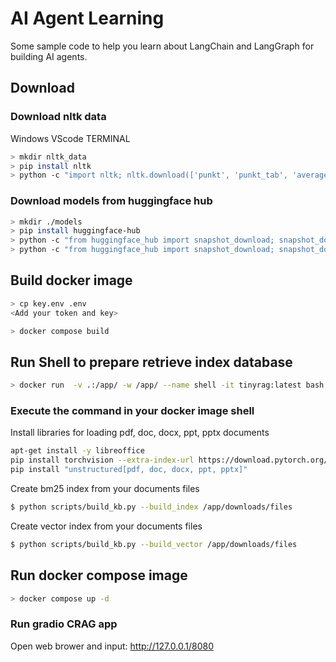 # AI Agent Learning
Some sample code to help you learn about LangChain and LangGraph for building AI agents.

## Download
### Download nltk data
Windows VScode TERMINAL
```bash
> mkdir nltk_data
> pip install nltk
> python -c "import nltk; nltk.download(['punkt', 'punkt_tab', 'averaged_perceptron_tagger', 'averaged_perceptron_tagger_eng', 'stopwords'], download_dir='nltk_data')"
```

### Download models from huggingface hub
```bash
> mkdir ./models
> pip install huggingface-hub
> python -c "from huggingface_hub import snapshot_download; snapshot_download(repo_id='BAAI/bge-small-zh-v1.5', local_dir='./models/BAAI/bge-small-zh-v1.5')"
> python -c "from huggingface_hub import snapshot_download; snapshot_download(repo_id='BAAI/bge-reranker-base', local_dir='./models/BAAI/bge-reranker-base')"
```

## Build docker image
```bash
> cp key.env .env
<Add your token and key>

> docker compose build
```

## Run Shell to prepare retrieve index database
```bash
> docker run  -v .:/app/ -w /app/ --name shell -it tinyrag:latest bash
```

### Execute the command in your docker image shell
Install libraries for loading pdf, doc, docx, ppt, pptx documents
```bash
apt-get install -y libreoffice
pip install torchvision --extra-index-url https://download.pytorch.org/whl/cpu
pip install "unstructured[pdf, doc, docx, ppt, pptx]"
```

Create bm25 index from your documents files
```bash
$ python scripts/build_kb.py --build_index /app/downloads/files
```

Create vector index from your documents files
```bash
$ python scripts/build_kb.py --build_vector /app/downloads/files
```


## Run docker compose image
```bash
> docker compose up -d
```

### Run gradio CRAG app

Open web brower and input: http://127.0.0.1/8080
